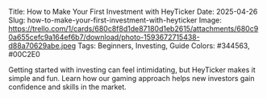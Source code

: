 Title: How to Make Your First Investment with HeyTicker
Date: 2025-04-26
Slug: how-to-make-your-first-investment-with-heyticker
Image: https://trello.com/1/cards/680c8f8d1de87180d1eb2615/attachments/680c90a655cefc9a164ef6b7/download/photo-1593672715438-d88a70629abe.jpeg
Tags: Beginners, Investing, Guide
Colors: #344563, #00C2E0



Getting started with investing can feel intimidating, but HeyTicker makes it simple and fun. Learn how our gaming approach helps new investors gain confidence and skills in the market.